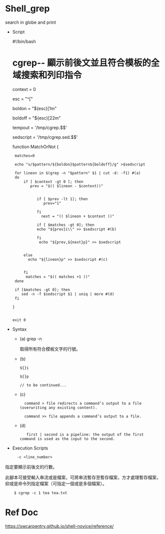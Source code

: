 # Shell_grep
search in globe and print

* Script

    #!/bin/bash
    # cgrep-- 顯示前後文並且符合模板的全域搜索和列印指令

     context = 0

     esc = "^["

     boldon = "${esc}[1m"

     boldoff = "${esc}[22m"

     tempout = '/tmp/cgrep.$$'

     sedscript = '/tmp/cgrep.sed.$$'

     function MatchOrNot
     {

       matches=0

       echo "s/$pattern/${boldon}$pattern${boldoff}/g" >$sedscript

       for lineon in $(grep -n "$pattern" $1 | cut -d: -f1) #(a) 
       do
           if [ $context -gt 0 ]; then
              prev = "$(( $lineon - $context))"


                 if [ $prev -lt 1]; then
                    prev="1"

                 fi
                   next = "(( $lineon + $context ))"

                 if [ $matches -gt 0]; then
                 echo "${prev}i\\" >> $sedscript #(b) 

                 fi
                  echo "${prev,${next}p}" >> $sedscript


           else
             echo "${lineon}p" >> $sedscript #(c) 


           fi
            matches = "$(( matches +1 ))"
       done

       if [$matches -gt 0]; then
          sed -n -f $sedscript $1 | uniq | more #(d)
       fi

      }


      exit 0
      
* Syntax

   * (a) grep -n
   
      取得所有符合模板文字的行號。
   
      
   
   * (b)
   
   
         ${}i
         
         ${}p
         
         // to be continued...
   
   
   * (c)
   
           command > file redirects a command’s output to a file (overwriting any existing content).

           command >> file appends a command’s output to a file.

   
   * (d)

            first | second is a pipeline: the output of the first command is used as the input to the second.
      
* Execution Scripts

        -c <line_number>

指定要顯示前後文的行數。

此腳本可接受輸入串流或是檔案，可將串流暫存至暫存檔案，方才處理暫存檔案，抑或是命令列指定檔案（可指定一個或是多個檔案）。

        $ cgrep -c 1 tea tea.txt


# Ref Doc

https://swcarpentry.github.io/shell-novice/reference/
